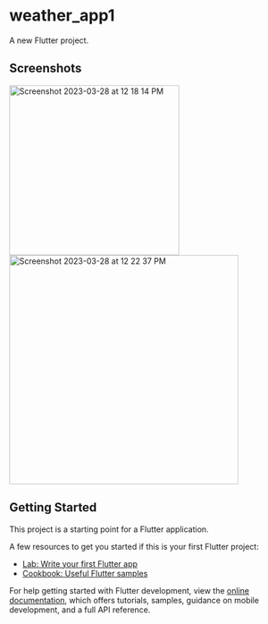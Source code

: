 # weather_app1

A new Flutter project.

## Screenshots


<img width="304" alt="Screenshot 2023-03-28 at 12 18 14 PM" src="https://user-images.githubusercontent.com/87337568/228152852-5ce8500e-b2cb-409a-a6f3-37723ff2f2b4.png">

<img width="410" alt="Screenshot 2023-03-28 at 12 22 37 PM" src="https://user-images.githubusercontent.com/87337568/228153034-753a00d9-3b90-431e-a564-b8553d6f2267.png">




## Getting Started

This project is a starting point for a Flutter application.

A few resources to get you started if this is your first Flutter project:

- [Lab: Write your first Flutter app](https://docs.flutter.dev/get-started/codelab)
- [Cookbook: Useful Flutter samples](https://docs.flutter.dev/cookbook)

For help getting started with Flutter development, view the
[online documentation](https://docs.flutter.dev/), which offers tutorials,
samples, guidance on mobile development, and a full API reference.
